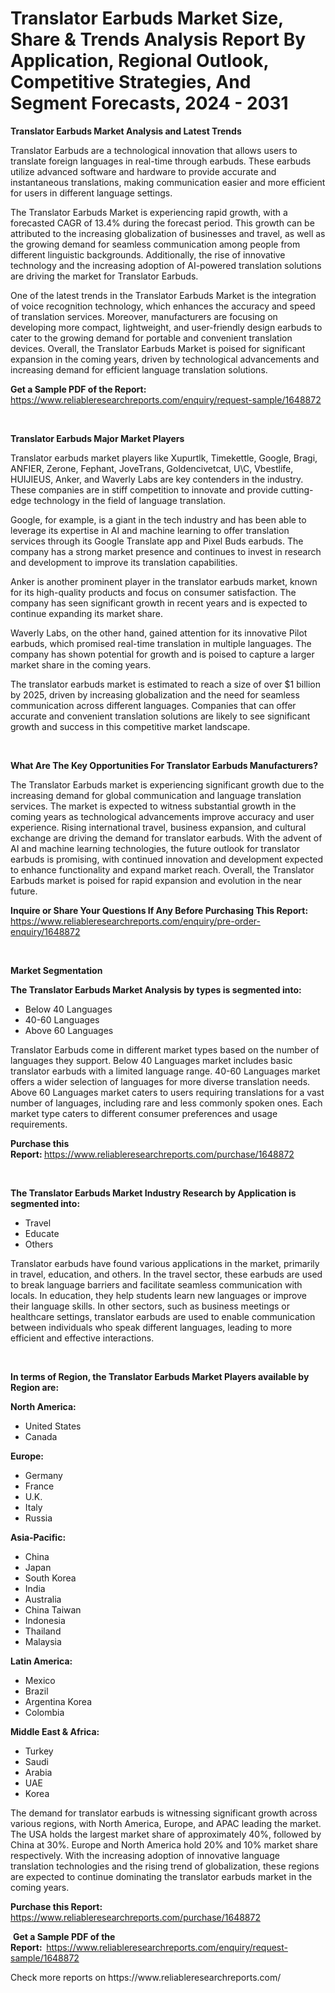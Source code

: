 <p><h1>Translator Earbuds Market Size, Share & Trends Analysis Report By Application, Regional Outlook, Competitive Strategies, And Segment Forecasts, 2024 - 2031</h1></p><p><strong>Translator Earbuds Market Analysis and Latest Trends</strong></p>
<p><p>Translator Earbuds are a technological innovation that allows users to translate foreign languages in real-time through earbuds. These earbuds utilize advanced software and hardware to provide accurate and instantaneous translations, making communication easier and more efficient for users in different language settings.</p><p>The Translator Earbuds Market is experiencing rapid growth, with a forecasted CAGR of 13.4% during the forecast period. This growth can be attributed to the increasing globalization of businesses and travel, as well as the growing demand for seamless communication among people from different linguistic backgrounds. Additionally, the rise of innovative technology and the increasing adoption of AI-powered translation solutions are driving the market for Translator Earbuds.</p><p>One of the latest trends in the Translator Earbuds Market is the integration of voice recognition technology, which enhances the accuracy and speed of translation services. Moreover, manufacturers are focusing on developing more compact, lightweight, and user-friendly design earbuds to cater to the growing demand for portable and convenient translation devices. Overall, the Translator Earbuds Market is poised for significant expansion in the coming years, driven by technological advancements and increasing demand for efficient language translation solutions.</p></p>
<p><strong>Get a Sample PDF of the Report:&nbsp;</strong> <a href="https://www.reliableresearchreports.com/enquiry/request-sample/1648872">https://www.reliableresearchreports.com/enquiry/request-sample/1648872</a></p>
<p>&nbsp;</p>
<p><strong>Translator Earbuds Major Market Players</strong></p>
<p><p>Translator earbuds market players like Xupurtlk, Timekettle, Google, Bragi, ANFIER, Zerone, Fephant, JoveTrans, Goldencivetcat, U\C, Vbestlife, HUIJIEUS, Anker, and Waverly Labs are key contenders in the industry. These companies are in stiff competition to innovate and provide cutting-edge technology in the field of language translation.</p><p>Google, for example, is a giant in the tech industry and has been able to leverage its expertise in AI and machine learning to offer translation services through its Google Translate app and Pixel Buds earbuds. The company has a strong market presence and continues to invest in research and development to improve its translation capabilities.</p><p>Anker is another prominent player in the translator earbuds market, known for its high-quality products and focus on consumer satisfaction. The company has seen significant growth in recent years and is expected to continue expanding its market share.</p><p>Waverly Labs, on the other hand, gained attention for its innovative Pilot earbuds, which promised real-time translation in multiple languages. The company has shown potential for growth and is poised to capture a larger market share in the coming years.</p><p>The translator earbuds market is estimated to reach a size of over $1 billion by 2025, driven by increasing globalization and the need for seamless communication across different languages. Companies that can offer accurate and convenient translation solutions are likely to see significant growth and success in this competitive market landscape.</p></p>
<p>&nbsp;</p>
<p><strong>What Are The Key Opportunities For Translator Earbuds Manufacturers?</strong></p>
<p><p>The Translator Earbuds market is experiencing significant growth due to the increasing demand for global communication and language translation services. The market is expected to witness substantial growth in the coming years as technological advancements improve accuracy and user experience. Rising international travel, business expansion, and cultural exchange are driving the demand for translator earbuds. With the advent of AI and machine learning technologies, the future outlook for translator earbuds is promising, with continued innovation and development expected to enhance functionality and expand market reach. Overall, the Translator Earbuds market is poised for rapid expansion and evolution in the near future.</p></p>
<p><strong>Inquire or Share Your Questions If Any Before Purchasing This Report:</strong> <a href="https://www.reliableresearchreports.com/enquiry/pre-order-enquiry/1648872">https://www.reliableresearchreports.com/enquiry/pre-order-enquiry/1648872</a></p>
<p>&nbsp;</p>
<p><strong>Market Segmentation</strong></p>
<p><strong>The Translator Earbuds Market Analysis by types is segmented into:</strong></p>
<p><ul><li>Below 40 Languages</li><li>40-60 Languages</li><li>Above 60 Languages</li></ul></p>
<p><p>Translator Earbuds come in different market types based on the number of languages they support. Below 40 Languages market includes basic translator earbuds with a limited language range. 40-60 Languages market offers a wider selection of languages for more diverse translation needs. Above 60 Languages market caters to users requiring translations for a vast number of languages, including rare and less commonly spoken ones. Each market type caters to different consumer preferences and usage requirements.</p></p>
<p><strong>Purchase this Report:&nbsp;</strong><a href="https://www.reliableresearchreports.com/purchase/1648872">https://www.reliableresearchreports.com/purchase/1648872</a></p>
<p>&nbsp;</p>
<p><strong>The Translator Earbuds Market Industry Research by Application is segmented into:</strong></p>
<p><ul><li>Travel</li><li>Educate</li><li>Others</li></ul></p>
<p><p>Translator earbuds have found various applications in the market, primarily in travel, education, and others. In the travel sector, these earbuds are used to break language barriers and facilitate seamless communication with locals. In education, they help students learn new languages or improve their language skills. In other sectors, such as business meetings or healthcare settings, translator earbuds are used to enable communication between individuals who speak different languages, leading to more efficient and effective interactions.</p></p>
<p>&nbsp;</p>
<p><strong>In terms of Region, the Translator Earbuds Market Players available by Region are:</strong></p>
<p>
    <p> <strong> North America: </strong>
        <ul>
            <li>United States</li>
            <li>Canada</li>
        </ul>
        </p> 
    <p> <strong> Europe: </strong>
        <ul>
            <li>Germany</li>
            <li>France</li>
            <li>U.K.</li>
            <li>Italy</li>
            <li>Russia</li>
        </ul>
        </p> 
    <p> <strong> Asia-Pacific: </strong>
        <ul>
            <li>China</li>
            <li>Japan</li>
            <li>South Korea</li>
            <li>India</li>
            <li>Australia</li>
            <li>China Taiwan</li>
            <li>Indonesia</li>
            <li>Thailand</li>
            <li>Malaysia</li>
        </ul>
        </p> 
    <p> <strong> Latin America: </strong>
        <ul>
            <li>Mexico</li>
            <li>Brazil</li>
            <li>Argentina Korea</li>
            <li>Colombia</li>
        </ul>
        </p> 
    <p> <strong> Middle East & Africa: </strong>
        <ul>
            <li>Turkey</li>
            <li>Saudi</li>
            <li>Arabia</li>
            <li>UAE</li>
            <li>Korea</li>
        </ul>
    </p>
    </p>
<p><p>The demand for translator earbuds is witnessing significant growth across various regions, with North America, Europe, and APAC leading the market. The USA holds the largest market share of approximately 40%, followed by China at 30%. Europe and North America hold 20% and 10% market share respectively. With the increasing adoption of innovative language translation technologies and the rising trend of globalization, these regions are expected to continue dominating the translator earbuds market in the coming years.</p></p>
<p><strong>Purchase this Report: </strong><a href="https://www.reliableresearchreports.com/purchase/1648872">https://www.reliableresearchreports.com/purchase/1648872</a></p>
<p>&nbsp;<strong>Get a Sample PDF of the Report:&nbsp;&nbsp;</strong><a href="https://www.reliableresearchreports.com/enquiry/request-sample/1648872">https://www.reliableresearchreports.com/enquiry/request-sample/1648872</a></p>
<p><strong></strong></p>
<p>Check more reports on https://www.reliableresearchreports.com/</p>